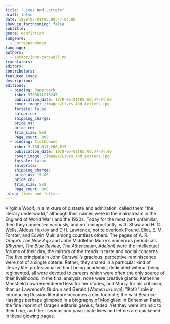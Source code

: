 ```yaml
---
title: "Lives And Letters"
draft: false
date: 1978-05-01T05:00:47-04:00
show_in_forthcoming: false
subtitle:
genre: Nonfiction
subgenre:
  - Correspondence
language:
authors:
  - author/john-carswell.md
translators:
editors:
contributors:
featured_image:
description:
editions:
  - binding: Paperback
    isbn: 9780811218245
    publication_date: 1978-05-01T05:00:47-04:00
    cover_image: /images/Lives_And_Letters.jpg
    forsale: false
    saleprice:
    shipping_charge:
    price_us:
    price_cn:
    trim_size: 5x8
    Page_count: 306
  - binding: Clothbound
    isbn: 9,780,811,206,815
    publication_date: 1978-05-01T05:00:47-04:00
    cover_image: /images/Lives_And_Letters.jpg
    forsale: false
    saleprice:
    shipping_charge:
    price_us: 15.00
    price_cn:
    trim_size: 5x8
    Page_count: 306
_slug: lives-and-letters
---
```


Virginia Woolf, in a mixture of distaste and admiration, called them "the literary underworld," although their names were in the mainstream in the England of World War I and the 1920s. Today for the most part unfamiliar, then they connected variously, and not unimportantly, with Shaw and H. G. Wells, Aldous Huxley and D.H. Lawrence, not to overlook Pound, Eliot, E. M. Forster, and Edwin Muir, among countless others. The pages of A. R. Orage’s _The New Age_ and John Middleton Murry’s numerous periodicals (_Rhythm_, _The Blue Review_, _The Athenaeum_, _Adelphi_) were the intellectual forums of their day, the mirrors of the trends in taste and social concerns. The five principals in John Carswell’s gracious, perceptive reminiscence were not of a single coterie. Rather, they shared in a particular kind of literary life: professional without being academic, dedicated without being regimented, all were devoted to careers which were often the only source of their livelihoods. In the final analysis, none were creative giants: Katherine Mansfield now remembered less for her stories, and Murry for his criticism, than as Lawrence’s Gudrun and Gerald (_Women in Love_); "Kot’s" role in introducing Russian literature becomes a dim footnote; the wild Beatrice Hastings perhaps glimpsed in a biography of Modigliani in Bohemian Paris; the fine imprint of Orage’s editorial genius, faded. Yet they were intrinsic to their time, and their serious and passionate lives and letters are quickened in these glowing pages.

